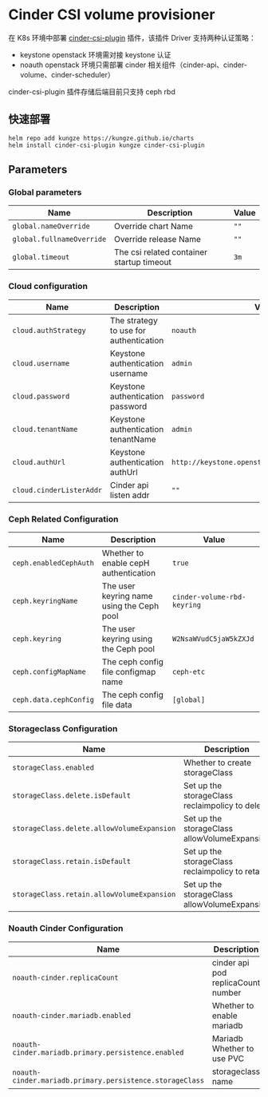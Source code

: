 # Cinder CSI volume provisioner

在 K8s 环境中部署 [cinder-csi-plugin](https://github.com/kungze/cinder-csi-plugin) 插件，该插件 Driver 支持两种认证策略：

- keystone openstack 环境需对接 keystone 认证
- noauth openstack 环境只需部署 cinder 相关组件（cinder-api、cinder-volume、cinder-scheduler）

cinder-csi-plugin 插件存储后端目前只支持 ceph rbd

## 快速部署

```
helm repo add kungze https://kungze.github.io/charts
helm install cinder-csi-plugin kungze cinder-csi-plugin
```

## Parameters

### Global parameters

| Name                      | Description                               | Value |
| ------------------------- | ----------------------------------------- | ----- |
| `global.nameOverride`     | Override chart Name                       | `""`  |
| `global.fullnameOverride` | Override release Name                     | `""`  |
| `global.timeout`          | The csi related container startup timeout | `3m`  |


### Cloud configuration

| Name                     | Description                            | Value                                            |
| ------------------------ | -------------------------------------- | ------------------------------------------------ |
| `cloud.authStrategy`     | The strategy to use for authentication | `noauth`                                         |
| `cloud.username`         | Keystone authentication username       | `admin`                                          |
| `cloud.password`         | Keystone authentication password       | `password`                                       |
| `cloud.tenantName`       | Keystone authentication tenantName     | `admin`                                          |
| `cloud.authUrl`          | Keystone authentication authUrl        | `http://keystone.openstack.svc.cluster.local/v3` |
| `cloud.cinderListerAddr` | Cinder api listen addr                 | `""`                                             |


### Ceph Related Configuration

| Name                   | Description                               | Value                              |
| ---------------------- | ----------------------------------------- | ---------------------------------- |
| `ceph.enabledCephAuth` | Whether to enable cepH authentication     | `true`                             |
| `ceph.keyringName`     | The user keyring name using the Ceph pool | `cinder-volume-rbd-keyring`        |
| `ceph.keyring`         | The user keyring using the Ceph pool      | `W2NsaWVudC5jaW5kZXJd`             |
| `ceph.configMapName`   | The ceph config file configmap name       | `ceph-etc`                         |
| `ceph.data.cephConfig` | The ceph config file data                 | `[global]`                         |


### Storageclass Configuration

| Name                                       | Description                                     | Value   |
| ------------------------------------------ | ----------------------------------------------- | ------- |
| `storageClass.enabled`                     | Whether to create storageClass                  | `true`  |
| `storageClass.delete.isDefault`            | Set up the storageClass reclaimpolicy to delete | `false` |
| `storageClass.delete.allowVolumeExpansion` | Set up the storageClass allowVolumeExpansion    | `true`  |
| `storageClass.retain.isDefault`            | Set up the storageClass reclaimpolicy to retain | `false` |
| `storageClass.retain.allowVolumeExpansion` | Set up the storageClass allowVolumeExpansion    | `true`  |


### Noauth Cinder Configuration

| Name                                                     | Description                        | Value  |
| -------------------------------------------------------- | ---------------------------------- | ------ |
| `noauth-cinder.replicaCount`                             | cinder api pod replicaCount number | `1`    |
| `noauth-cinder.mariadb.enabled`                          | Whether to enable mariadb          | `true` |
| `noauth-cinder.mariadb.primary.persistence.enabled`      | Mariadb Whether to use PVC         | `true` |
| `noauth-cinder.mariadb.primary.persistence.storageClass` | storageclass name                  | `""`   |
